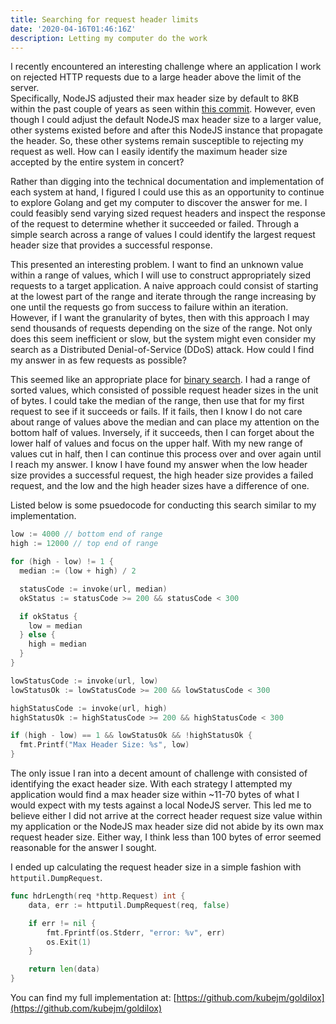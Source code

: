 ```yaml
---
title: Searching for request header limits
date: '2020-04-16T01:46:16Z'
description: Letting my computer do the work
---
```


I recently encountered an interesting challenge where an application I work on
rejected HTTP requests due to a large header above the limit of the server.  
Specifically, NodeJS adjusted their max header size by default to 8KB within
the past couple of years as seen within
[this commit](https://github.com/nodejs/node/commit/a8532d4d23). However, even
though I could adjust the default NodeJS max header size to a larger value,
other systems existed before and after this NodeJS instance that propagate the
header. So, these other systems remain susceptible to rejecting my request as
well. How can I easily identify the maximum header size accepted by the entire
system in concert?

Rather than digging into the technical documentation and implementation of
each system at hand, I figured I could use this as an opportunity to continue
to explore Golang and get my computer to discover the answer for me. I could
feasibly send varying sized request headers and inspect the response of the
request to determine whether it succeeded or failed. Through a simple search
across a range of values I could identify the largest request header size that
provides a successful response.

This presented an interesting problem. I want to find an unknown
value within a range of values, which I will use to construct appropriately
sized requests to a target application. A naive approach could consist of
starting at the lowest part of the range and iterate through the range
increasing by one until the requests go from success to failure within an
iteration. However, if I want the granularity of bytes, then with this
approach I may send thousands of requests depending on the size of the range.
Not only does this seem inefficient or slow, but the system might even
consider my search as a Distributed Denial-of-Service (DDoS) attack. How
could I find my answer in as few requests as possible?

This seemed like an appropriate place for
[binary search](https://en.wikipedia.org/wiki/Binary_search_algorithm). I had
a range of sorted values, which consisted of possible request header sizes in
the unit of bytes. I could take the median of the range, then use that for my
first request to see if it succeeds or fails. If it fails, then I know I do
not care about range of values above the median and can place my attention on
the bottom half of values. Inversely, if it succeeds, then I can forget about
the lower half of values and focus on the upper half. With my new range of
values cut in half, then I can continue this process over and over again until
I reach my answer. I know I have found my answer when the low header size
provides a successful request, the high header size provides a failed request,
and the low and the high header sizes have a difference of one.

Listed below is some psuedocode for conducting this search similar to my
implementation.

```go
low := 4000 // bottom end of range
high := 12000 // top end of range

for (high - low) != 1 {
  median := (low + high) / 2

  statusCode := invoke(url, median)
  okStatus := statusCode >= 200 && statusCode < 300

  if okStatus {
    low = median
  } else {
    high = median
  }
}

lowStatusCode := invoke(url, low)
lowStatusOk := lowStatusCode >= 200 && lowStatusCode < 300

highStatusCode := invoke(url, high)
highStatusOk := highStatusCode >= 200 && highStatusCode < 300

if (high - low) == 1 && lowStatusOk && !highStatusOk {
  fmt.Printf("Max Header Size: %s", low)
}
```

The only issue I ran into a decent amount of challenge with consisted of
identifying the exact header size. With each strategy I attempted my
application would find a max header size within ~11-70 bytes of what I would
expect with my tests against a local NodeJS server. This led me to believe
either I did not arrive at the correct header request size value within my
application or the NodeJS max header size did not abide by its own max request
header size. Either way, I think less than 100 bytes of error seemed
reasonable for the answer I sought.

I ended up calculating the request header size in a simple fashion with
`httputil.DumpRequest`.

```go
func hdrLength(req *http.Request) int {
	data, err := httputil.DumpRequest(req, false)

	if err != nil {
		fmt.Fprintf(os.Stderr, "error: %v", err)
		os.Exit(1)
	}

	return len(data)
}
```

You can find my full implementation at:
[https://github.com/kubejm/goldilox](https://github.com/kubejm/goldilox)
